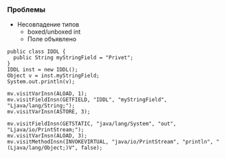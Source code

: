 ### Проблемы
- Несовпадение типов
  - boxed/unboxed int
  - Поле объявлено
```
public class IDDL {
  public String myStringField = "Privet";
}
IDDL inst = new IDDL();
Object v = inst.myStringField;
System.out.println(v);
```
```
mv.visitVarInsn(ALOAD, 1);
mv.visitFieldInsn(GETFIELD, "IDDL", "myStringField", "Ljava/lang/String;");
mv.visitVarInsn(ASTORE, 3);

mv.visitFieldInsn(GETSTATIC, "java/lang/System", "out", "Ljava/io/PrintStream;");
mv.visitVarInsn(ALOAD, 3);
mv.visitMethodInsn(INVOKEVIRTUAL, "java/io/PrintStream", "println", "(Ljava/lang/Object;)V", false);
```
